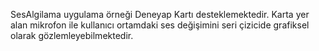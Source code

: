 SesAlgilama uygulama örneği Deneyap Kartı desteklemektedir. Karta yer alan mikrofon ile kullanıcı ortamdaki ses değişimini seri çizicide grafiksel olarak gözlemleyebilmektedir. 
